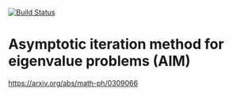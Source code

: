 [![Build Status](https://travis-ci.org/mkarakoc/aim.svg?branch=master)](https://travis-ci.org/mkarakoc/aim)

# Asymptotic iteration method for eigenvalue problems (AIM)

https://arxiv.org/abs/math-ph/0309066
